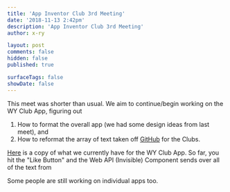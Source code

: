 ```yaml
---
title: 'App Inventor Club 3rd Meeting'
date: '2018-11-13 2:42pm'
description: 'App Inventor Club 3rd Meeting'
author: x-ry	

layout: post
comments: false
hidden: false
published: true

surfaceTags: false
showDate: false
---
```


This meet was shorter than usual. 
We aim to continue/begin working on the WY Club App, figuring out 
1. How to format the overall app (we had some design ideas from last meet), and
2. How to reformat the array of text taken off [GitHub](https://github.com/X-Ry/2017ClubsTest/blob/master/clubs.json) for the Clubs. 

[Here](https://hungry-visvesvaraya-4c96f0.netlify.com/clubs.json) is a copy of what we currently have for the WY Club App. So far, you hit the "Like Button" and the Web API (Invisible) Component sends over all of the text from

Some people are still working on individual apps too.
